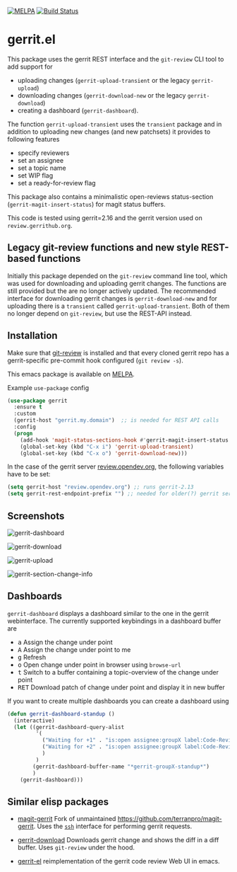 [![MELPA](http://melpa.org/packages/gerrit-badge.svg)](http://melpa.org/#/gerrit)
[![Build Status](https://travis-ci.org/thisch/gerrit.el.svg?branch=master)](https://travis-ci.org/thisch/gerrit.el)

gerrit.el
=========

This package uses the gerrit REST interface and the `git-review` CLI
tool to add support for

* uploading changes (`gerrit-upload-transient` or the legacy `gerrit-upload`)
* downloading changes (`gerrit-download-new` or the legacy `gerrit-download`)
* creating a dashboard  (`gerrit-dashboard`).

The function `gerrit-upload-transient` uses the `transient` package and in
addition to uploading new changes (and new patchsets) it provides to
following features

* specify reviewers
* set an assignee
* set a topic name
* set WIP flag
* set a ready-for-review flag

This package also contains a minimalistic open-reviews status-section
(`gerrit-magit-insert-status`) for magit status buffers.

This code is tested using gerrit=2.16 and the gerrit version used on
`review.gerrithub.org`.

## Legacy git-review functions and new style REST-based functions

Initially this package depended on the `git-review` command line tool, which
was used for downloading and uploading gerrit changes. The functions are
still provided but the are no longer actively updated. The recommended
interface for downloading gerrit changes is `gerrit-download-new` and for
uploading there is a `transient` called `gerrit-upload-transient`. Both of
them no longer depend on `git-review`, but use the REST-API instead.

## Installation

Make sure that [git-review](https://opendev.org/opendev/git-review) is
installed and that every cloned gerrit repo has a gerrit-specific pre-commit
hook configured (`git review -s`).

This emacs package is available on
[MELPA](http://melpa.org/#/gerrit).

Example `use-package` config

``` el
(use-package gerrit
  :ensure t
  :custom
  (gerrit-host "gerrit.my.domain")  ;; is needed for REST API calls
  :config
  (progn
    (add-hook 'magit-status-sections-hook #'gerrit-magit-insert-status t)
    (global-set-key (kbd "C-x i") 'gerrit-upload-transient)
    (global-set-key (kbd "C-x o") 'gerrit-download-new)))
```

In the case of the gerrit server [review.opendev.org](https://review.opendev.org), the following
variables have to be set:

``` el
(setq gerrit-host "review.opendev.org") ;; runs gerrit-2.13
(setq gerrit-rest-endpoint-prefix "") ;; needed for older(?) gerrit server versions
```

## Screenshots

![gerrit-dashboard](https://user-images.githubusercontent.com/206581/88588506-f8048780-d057-11ea-9c57-ac2a58aadd58.png)

![gerrit-download](https://user-images.githubusercontent.com/206581/88589693-d0162380-d059-11ea-8c96-028659450904.png)

![gerrit-upload](https://user-images.githubusercontent.com/206581/88589947-356a1480-d05a-11ea-8964-e7d0b4bc8a18.png)

![gerrit-section-change-info](https://user-images.githubusercontent.com/206581/101976331-9dee1280-3c44-11eb-8d01-629d3634da43.png)

## Dashboards

`gerrit-dashboard` displays a dashboard similar to the one in the gerrit
webinterface.  The currently supported keybindings in a dashboard buffer are

* <kbd>a</kbd> Assign the change under point
* <kbd>A</kbd> Assign the change under point to me
* <kbd>g</kbd> Refresh
* <kbd>o</kbd> Open change under point in browser using `browse-url`
* <kbd>t</kbd> Switch to a buffer containing a topic-overview of the change under point
* <kbd>RET</kbd> Download patch of change under point and display it in new
  buffer

If you want to create multiple dashboards you can create a dashboard using

```el
(defun gerrit-dashboard-standup ()
  (interactive)
  (let ((gerrit-dashboard-query-alist
         '(
           ("Waiting for +1" . "is:open assignee:groupX label:Code-Review=0")
           ("Waiting for +2" . "is:open assignee:groupX label:Code-Review=1")
           )
         )
        (gerrit-dashboard-buffer-name "*gerrit-groupX-standup*")
        )
    (gerrit-dashboard)))
```

## Similar elisp packages

* [magit-gerrit](https://github.com/darcylee/magit-gerrit) Fork of
unmaintained https://github.com/terranpro/magit-gerrit. Uses the
[`ssh`](https://gerrit-review.googlesource.com/Documentation/cmd-index.html)
interface for performing gerrit requests.

* [gerrit-download](https://github.com/chmouel/gerrit-download.el) Downloads
  gerrit change and shows the diff in a diff buffer. Uses `git-review` under
  the hood.

* [gerrit-el](https://github.com/iartarisi/gerrit-el) reimplementation of
  the gerrit code review Web UI in emacs.
